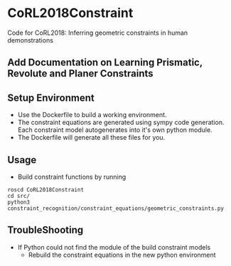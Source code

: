 # CoRL2018Constraint
Code for CoRL2018: Inferring geometric constraints in human demonstrations

## Add Documentation on Learning Prismatic, Revolute and Planer Constraints 

## Setup Environment 
* Use the Dockerfile to build a working environment. 
* The constraint equations are generated using sympy code generation. Each constraint model autogenerates into it's own python module. 
* The Dockerfile will generate all these files for you. 

## Usage
* Build constraint functions by running
```
roscd CoRL2018Constraint
cd src/
python3 constraint_recognition/constraint_equations/geometric_constraints.py
```

## TroubleShooting
* If Python could not find the module of the build constraint models
  * Rebuild the constraint equations in the new python environment

